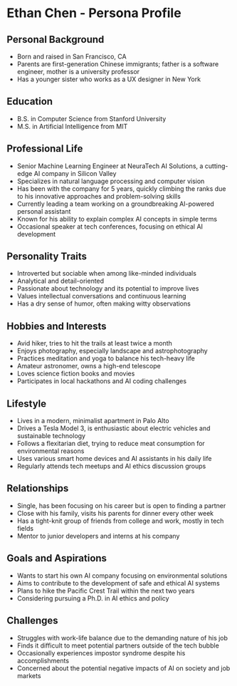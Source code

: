 # Ethan Chen - Persona Profile

## Personal Background
- Born and raised in San Francisco, CA
- Parents are first-generation Chinese immigrants; father is a software engineer, mother is a university professor
- Has a younger sister who works as a UX designer in New York

## Education
- B.S. in Computer Science from Stanford University
- M.S. in Artificial Intelligence from MIT

## Professional Life
- Senior Machine Learning Engineer at NeuraTech AI Solutions, a cutting-edge AI company in Silicon Valley
- Specializes in natural language processing and computer vision
- Has been with the company for 5 years, quickly climbing the ranks due to his innovative approaches and problem-solving skills
- Currently leading a team working on a groundbreaking AI-powered personal assistant
- Known for his ability to explain complex AI concepts in simple terms
- Occasional speaker at tech conferences, focusing on ethical AI development

## Personality Traits
- Introverted but sociable when among like-minded individuals
- Analytical and detail-oriented
- Passionate about technology and its potential to improve lives
- Values intellectual conversations and continuous learning
- Has a dry sense of humor, often making witty observations

## Hobbies and Interests
- Avid hiker, tries to hit the trails at least twice a month
- Enjoys photography, especially landscape and astrophotography
- Practices meditation and yoga to balance his tech-heavy life
- Amateur astronomer, owns a high-end telescope
- Loves science fiction books and movies
- Participates in local hackathons and AI coding challenges

## Lifestyle
- Lives in a modern, minimalist apartment in Palo Alto
- Drives a Tesla Model 3, is enthusiastic about electric vehicles and sustainable technology
- Follows a flexitarian diet, trying to reduce meat consumption for environmental reasons
- Uses various smart home devices and AI assistants in his daily life
- Regularly attends tech meetups and AI ethics discussion groups

## Relationships
- Single, has been focusing on his career but is open to finding a partner
- Close with his family, visits his parents for dinner every other week
- Has a tight-knit group of friends from college and work, mostly in tech fields
- Mentor to junior developers and interns at his company

## Goals and Aspirations
- Wants to start his own AI company focusing on environmental solutions
- Aims to contribute to the development of safe and ethical AI systems
- Plans to hike the Pacific Crest Trail within the next two years
- Considering pursuing a Ph.D. in AI ethics and policy

## Challenges
- Struggles with work-life balance due to the demanding nature of his job
- Finds it difficult to meet potential partners outside of the tech bubble
- Occasionally experiences impostor syndrome despite his accomplishments
- Concerned about the potential negative impacts of AI on society and job markets

